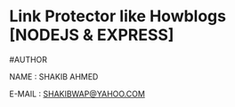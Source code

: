 # Link Protector like Howblogs [NODEJS & EXPRESS]

#AUTHOR

NAME : SHAKIB AHMED

E-MAIL : SHAKIBWAP@YAHOO.COM
